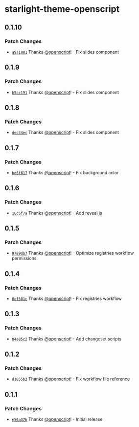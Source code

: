 # starlight-theme-openscript

## 0.1.10

### Patch Changes

- [`a9a1881`](https://github.com/openscript-ch/starlight-theme/commit/a9a18812169c50d32529cda7c0b98189d23b2375) Thanks [@openscript](https://github.com/openscript)! - Fix slides component

## 0.1.9

### Patch Changes

- [`b5ac191`](https://github.com/openscript-ch/starlight-theme/commit/b5ac191f53209335b2767f6599a0d2b9ec8cdb2d) Thanks [@openscript](https://github.com/openscript)! - Fix slides component

## 0.1.8

### Patch Changes

- [`dec44ec`](https://github.com/openscript-ch/starlight-theme/commit/dec44ecf338b841cd4df6b51a17de530a1e884eb) Thanks [@openscript](https://github.com/openscript)! - Fix slides component

## 0.1.7

### Patch Changes

- [`bd6f617`](https://github.com/openscript-ch/starlight-theme/commit/bd6f6176b4753b4d84669989d73c8d4f16a74077) Thanks [@openscript](https://github.com/openscript)! - Fix background color

## 0.1.6

### Patch Changes

- [`16c5f7a`](https://github.com/openscript-ch/starlight-theme/commit/16c5f7a7ec3ef14b39fb8c02b1d7daea39f1df39) Thanks [@openscript](https://github.com/openscript)! - Add reveal js

## 0.1.5

### Patch Changes

- [`9799db7`](https://github.com/openscript-ch/starlight-theme/commit/9799db70feca947ccf949e819e003dc4c43268b5) Thanks [@openscript](https://github.com/openscript)! - Optimize registries workflow permissions

## 0.1.4

### Patch Changes

- [`0ef501c`](https://github.com/openscript-ch/starlight-theme/commit/0ef501c3267bcab5dbf55efbe6ad0ae89878db67) Thanks [@openscript](https://github.com/openscript)! - Fix registries workflow

## 0.1.3

### Patch Changes

- [`04a85c2`](https://github.com/openscript-ch/starlight-theme/commit/04a85c23e7a4e242460360d85837ddbe6f85eb7e) Thanks [@openscript](https://github.com/openscript)! - Add changeset scripts

## 0.1.2

### Patch Changes

- [`d1855b2`](https://github.com/openscript-ch/starlight-theme/commit/d1855b22400c596ac2bfaa66a27c2943718c2562) Thanks [@openscript](https://github.com/openscript)! - Fix workflow file reference

## 0.1.1

### Patch Changes

- [`e56a37b`](https://github.com/openscript-ch/starlight-theme/commit/e56a37b769d7b47d108eaae568e34c215f46213d) Thanks [@openscript](https://github.com/openscript)! - Initial release
